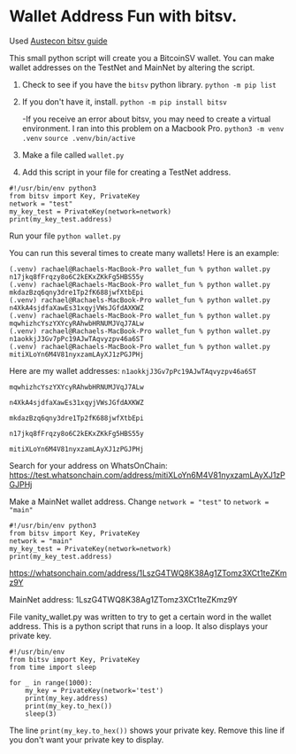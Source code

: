 # Wallet Address Fun with bitsv. 

Used [Austecon bitsv guide](https://austecon.github.io/bitsv/guide/keys.html)


This small python script will create you a BitcoinSV wallet. You can make wallet addresses on the TestNet and MainNet by altering the script.

1. Check to see if you have the `bitsv` python library. 
`python -m pip list`

2. If you don't have it, install. `python -m pip install bitsv`


	-If you receive an error about bitsv, you may need to create a virtual environment. I ran into this problem on a Macbook Pro. 
	`python3 -m venv .venv`
	`source .venv/bin/active`

3. Make a file called `wallet.py`


4. Add this script in your file for creating a TestNet address. 
```
#!/usr/bin/env python3
from bitsv import Key, PrivateKey
network = "test"
my_key_test = PrivateKey(network=network)
print(my_key_test.address)
```
Run your file `python wallet.py`

You can run this several times to create many wallets! Here is an example: 
```
(.venv) rachael@Rachaels-MacBook-Pro wallet_fun % python wallet.py 
n17jkq8fFrqzy8o6C2kEKxZKkFg5HBS55y
(.venv) rachael@Rachaels-MacBook-Pro wallet_fun % python wallet.py
mkdazBzq6qny3dre1Tp2fK688jwfXtbEpi
(.venv) rachael@Rachaels-MacBook-Pro wallet_fun % python wallet.py
n4XkA4sjdfaXawEs31xqyjVWsJGfdAXKWZ
(.venv) rachael@Rachaels-MacBook-Pro wallet_fun % python wallet.py
mqwhizhcYszYXYcyRAhwbHRNUMJVqJ7ALw
(.venv) rachael@Rachaels-MacBook-Pro wallet_fun % python wallet.py
n1aokkjJ3Gv7pPc19AJwTAqvyzpv46a6ST
(.venv) rachael@Rachaels-MacBook-Pro wallet_fun % python wallet.py
mitiXLoYn6M4V81nyxzamLAyXJ1zPGJPHj
```
Here are my wallet addresses: 
`n1aokkjJ3Gv7pPc19AJwTAqvyzpv46a6ST`

`mqwhizhcYszYXYcyRAhwbHRNUMJVqJ7ALw`

`n4XkA4sjdfaXawEs31xqyjVWsJGfdAXKWZ`

`mkdazBzq6qny3dre1Tp2fK688jwfXtbEpi`

`n17jkq8fFrqzy8o6C2kEKxZKkFg5HBS55y`

`mitiXLoYn6M4V81nyxzamLAyXJ1zPGJPHj`

Search for your address on WhatsOnChain: https://test.whatsonchain.com/address/mitiXLoYn6M4V81nyxzamLAyXJ1zPGJPHj

Make a MainNet wallet address. Change `network = "test"` to `network = "main"`

```
#!/usr/bin/env python3
from bitsv import Key, PrivateKey
network = "main"
my_key_test = PrivateKey(network=network)
print(my_key_test.address)
```
https://whatsonchain.com/address/1LszG4TWQ8K38Ag1ZTomz3XCt1teZKmz9Y

MainNet address: 1LszG4TWQ8K38Ag1ZTomz3XCt1teZKmz9Y


File vanity_wallet.py was written to try to get a certain word in the wallet address. This is a python script that runs in a loop.  It also displays your private key. 


```
#!/usr/bin/env
from bitsv import Key, PrivateKey
from time import sleep

for _ in range(1000):
	my_key = PrivateKey(network='test')
	print(my_key.address)
	print(my_key.to_hex())
	sleep(3)
```

The line `print(my_key.to_hex())` shows your private key.  Remove this line if you don't want your private key to display. 
